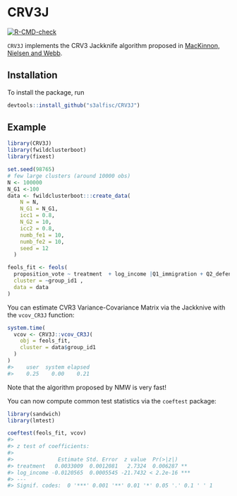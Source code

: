
<!-- README.md is generated from README.Rmd. Please edit that file -->

# CRV3J

<!-- badges: start -->

[![R-CMD-check](https://github.com/s3alfisc/clusterjack/workflows/R-CMD-check/badge.svg)](https://github.com/s3alfisc/clusterjack/actions)
<!-- badges: end -->

`CRV3J` implements the CRV3 Jackknife algorithm proposed in [MacKinnon,
Nielsen and
Webb](https://scholar.google.de/citations?view_op=view_citation&hl=de&user=PdkdfhMAAAAJ&sortby=pubdate&citation_for_view=PdkdfhMAAAAJ:8VtEwCQfWZkC).

## Installation

To install the package, run

``` r
devtools::install_github("s3alfisc/CRV3J")
```

## Example

``` r
library(CRV3J)
library(fwildclusterboot)
library(fixest)

set.seed(98765)
# few large clusters (around 10000 obs)
N <- 100000
N_G1 <-100
data <- fwildclusterboot:::create_data(
    N = N,
    N_G1 = N_G1,
    icc1 = 0.8,
    N_G2 = 10,
    icc2 = 0.8,
    numb_fe1 = 10,
    numb_fe2 = 10,
    seed = 12
  )

feols_fit <- feols(
  proposition_vote ~ treatment  + log_income |Q1_immigration + Q2_defense, 
  cluster = ~group_id1 , 
  data = data
)
```

You can estimate CVR3 Variance-Covariance Matrix via the Jackknive with
the `vcov_CR3J` function:

``` r
system.time(
  vcov <- CRV3J::vcov_CR3J(
    obj = feols_fit, 
    cluster = data$group_id1
  )
)
#>    user  system elapsed 
#>    0.25    0.00    0.21
```

Note that the algorithm proposed by NMW is very fast!

You can now compute common test statistics via the `coeftest` package:

``` r
library(sandwich)
library(lmtest)

coeftest(feols_fit, vcov)
#> 
#> z test of coefficients:
#> 
#>              Estimate Std. Error  z value  Pr(>|z|)    
#> treatment   0.0033009  0.0012081   2.7324  0.006287 ** 
#> log_income -0.0120565  0.0005545 -21.7432 < 2.2e-16 ***
#> ---
#> Signif. codes:  0 '***' 0.001 '**' 0.01 '*' 0.05 '.' 0.1 ' ' 1
```
